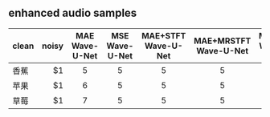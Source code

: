 ## enhanced audio samples
| clean        | noisy    |  MAE <br> Wave-U-Net  |MSE <br> Wave-U-Net  |MAE+STFT <br> Wave-U-Net  |MAE+MRSTFT <br> Wave-U-Net  |MAE+DFL <br> Wave-U-Net  |MAE+PFP <br> Wave-U-Net  |MAE+PHRTF <br> Wave-U-Net  |MAE+PHRTF <br> SASP  |
| --------   | -----:   | :----: | :----: | :----: | :----: | :----: | :----: | :----: | :----: |
| 香蕉        | $1      |   5    |   5    |   5    |   5    |   5    |   5    |   5    |   5    |
| 苹果        | $1      |   6    |   5    |   5    |   5    |   5    |   5    |   5    |   5    |
| 草莓        | $1      |   7    |   5    |   5    |   5    |   5    |   5    |   5    |   5    |
